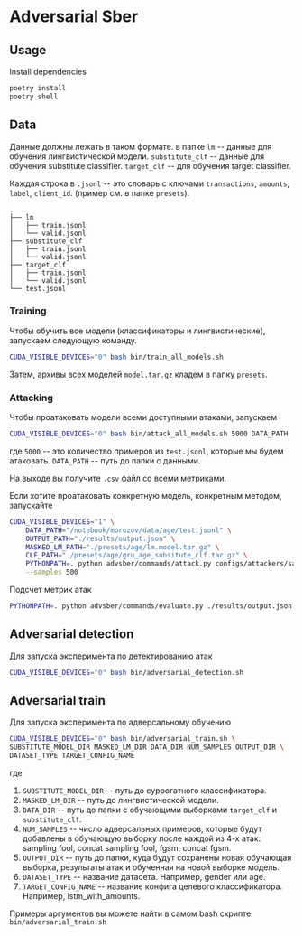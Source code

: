 # Adversarial Sber


## Usage

Install dependencies

```bash
poetry install
poetry shell
```

## Data

Данные должны лежать в таком формате. в папке `lm` -- данные для обучения лингвистической модели.
`substitute_clf` -- данные для обучения substitute classifier. 
`target_clf` -- для обучения target classifier.

Каждая строка в `.jsonl` -- это словарь с ключами `transactions`, `amounts`, `label`, `client_id`. 
(пример см. в папке `presets`).

```text
.
├── lm
│   ├── train.jsonl
│   └── valid.jsonl
├── substitute_clf
│   ├── train.jsonl
│   └── valid.jsonl
├── target_clf
│   ├── train.jsonl
│   └── valid.jsonl
└── test.jsonl
```

### Training 

Чтобы обучить все модели (классификаторы и лингвистические), запускаем следующую команду.

```bash
CUDA_VISIBLE_DEVICES="0" bash bin/train_all_models.sh
```

Затем, архивы всех моделей `model.tar.gz` кладем в папку `presets`. 

### Attacking

Чтобы проатаковать модели всеми доступными атаками, запускаем

```bash
CUDA_VISIBLE_DEVICES="0" bash bin/attack_all_models.sh 5000 DATA_PATH
```

где `5000` -- это количество примеров из `test.jsonl`, которые мы будем атаковать.
`DATA_PATH` -- путь до папки с данными.

На выходе вы получите `.csv` файл со всеми метриками.


Если хотите проатаковать конкретную модель, конкретным методом, запускайте

```bash
CUDA_VISIBLE_DEVICES="1" \
    DATA_PATH="/notebook/morozov/data/age/test.jsonl" \
    OUTPUT_PATH="./results/output.json" \
    MASKED_LM_PATH="./presets/age/lm.model.tar.gz" \
    CLF_PATH="./presets/age/gru_age_subsitute_clf.tar.gz" \
    PYTHONPATH=. python advsber/commands/attack.py configs/attackers/sampling_fool.jsonnet \
    --samples 500
```

Подсчет метрик атак

```bash
PYTHONPATH=. python advsber/commands/evaluate.py ./results/output.json
```

## Adversarial detection

Для запуска эксперимента по детектированию атак

```bash
CUDA_VISIBLE_DEVICES="0" bash bin/adversarial_detection.sh


```

## Adversarial train
Для запуска эксперимента по адверсальному обучению

```bash
CUDA_VISIBLE_DEVICES="0" bash bin/adversarial_train.sh \
SUBSTITUTE_MODEL_DIR MASKED_LM_DIR DATA_DIR NUM_SAMPLES OUTPUT_DIR \
DATASET_TYPE TARGET_CONFIG_NAME

```
где 
1. `SUBSTITUTE_MODEL_DIR` -- путь до суррогатного классификатора.
2. `MASKED_LM_DIR` -- путь до лингвистической модели.
3. `DATA_DIR` -- путь до папки с обучающими выборками `target_clf` и `substitute_clf`.
4. `NUM_SAMPLES` -- число адверсальных примеров, которые будут добавлены в обучающую выборку после каждой из 4-х атак: sampling fool, concat sampling fool, fgsm, concat fgsm.
5. `OUTPUT_DIR` -- путь до папки, куда будут сохранены новая обучающая выборка, результаты атак и обученная на новой выборке модель.
6. `DATASET_TYPE` -- название датасета. Например, gender или age.
7. `TARGET_CONFIG_NAME` -- название конфига целевого классификатора. Например, lstm_with_amounts.

Примеры аргументов вы можете найти в самом bash скрипте: `bin/adversarial_train.sh`
